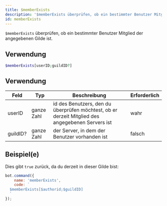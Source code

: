 ```yaml
---
title: $memberExists
description: '$memberExists überprüfen, ob ein bestimmter Benutzer Mitglied der angegebenen Gilde ist.'
id: memberExists
---
```


`$memberExists` überprüfen, ob ein bestimmter Benutzer Mitglied der angegebenen Gilde ist.

## Verwendung

```php
$memberExists[userID;guildID?]
```

## Verwendung

| Feld     | Typ        | Beschreibung                                                                                     | Erforderlich |
| -------- | ---------- | ------------------------------------------------------------------------------------------------ | ------------ |
| userID   | ganze Zahl | id des Benutzers, den du überprüfen möchtest, ob er derzeit Mitglied des angegebenen Servers ist | wahr         |
| guildID? | ganze Zahl | der Server, in dem der Benutzer vorhanden ist                                                    | falsch       |

## Beispiel(e)

Dies gibt `true` zurück, da du derzeit in dieser Gilde bist:

```javascript
bot.command({
    name: 'memberExists',
    code: `
  $memberExists[$authorid;$guildID]
  `
});
```
